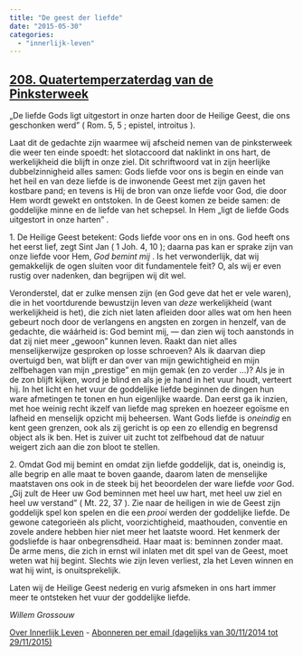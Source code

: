 ```yaml
---
title: "De geest der liefde"
date: "2015-05-30"
categories: 
  - "innerlijk-leven"
---
```


## [208\. Quatertemperzaterdag van de Pinksterweek](http://ift.tt/1SHEf3n)

„De liefde Gods ligt uitgestort in onze harten door de Heilige Geest, die ons geschonken werd” ( Rom. 5, 5 ; epistel, introitus ).

Laat dit de gedachte zijn waarmee wij afscheid nemen van de pinksterweek die weer ten einde spoedt: het slotaccoord dat naklinkt in ons hart, de werkelijkheid die blijft in onze ziel. Dit schriftwoord vat in zijn heerlijke dubbelzinnigheid alles samen: Gods liefde voor ons is begin en einde van het heil en van deze liefde is de inwonende Geest met zijn gaven het kostbare pand; en tevens is Hij de bron van onze liefde voor God, die door Hem wordt gewekt en ontstoken. In de Geest komen ze beide samen: de goddelijke minne en de liefde van het schepsel. In Hem „ligt de liefde Gods uitgestort in onze harten” .

1\. De Heilige Geest betekent: Gods liefde voor ons en in ons. God heeft ons het eerst lief, zegt Sint Jan ( 1 Joh. 4, 10 ); daarna pas kan er sprake zijn van onze liefde voor Hem, _God bemint mij_ . Is het verwonderlijk, dat wij gemakkelijk de ogen sluiten voor dit fundamentele feit? O, als wij er even rustig over nadenken, dan begrijpen wij dit wel.

Veronderstel, dat er zulke mensen zijn (en God geve dat het er vele waren), die in het voortdurende bewustzijn leven van _deze_ werkelijkheid (want werkelijkheid is het), die zich niet laten afleiden door alles wat om hen heen gebeurt noch door de verlangens en angsten en zorgen in henzelf, van de gedachte, die wáárheid is: God bemint mij, — dan zien wij toch aanstonds in dat zij niet meer „gewoon” kunnen leven. Raakt dan niet alles menselijkerwijze gesproken op losse schroeven? Als ik daarvan diep overtuigd ben, wat blijft er dan over van mijn gewichtigheid en mijn zelfbehagen van mijn „prestige” en mijn gemak (en zo verder …)? Als je in de zon blijft kijken, word je blind en als je je hand in het vuur houdt, verteert hij. In het licht en het vuur de goddelijke liefde beginnen de dingen hun ware afmetingen te tonen en hun eigenlijke waarde. Dan eerst ga ik inzien, met hoe weinig recht ikzelf van liefde mag spreken en hoezeer egoïsme en lafheid en menselijk opzicht mij beheersen. Want Gods liefde is _oneindig_ en kent geen grenzen, ook als zij gericht is op een zo ellendig en begrensd object als ik ben. Het is zuiver uit zucht tot zelfbehoud dat de natuur weigert zich aan die zon bloot te stellen.

2\. Omdat God mij bemint en omdat zijn liefde goddelijk, dat is, oneindig is, alle begrip en alle maat te boven gaande, daarom laten de menselijke maatstaven ons ook in de steek bij het beoordelen der ware liefde _voor_ God. „Gij zult de Heer uw God beminnen met heel uw hart, met heel uw ziel en heel uw verstand” ( Mt. 22, 37 ). Zie naar de heiligen in wie de Geest zijn goddelijk spel kon spelen en die een _prooi_ werden der goddelijke liefde. De gewone categorieën als plicht, voorzichtigheid, maathouden, conventie en zovele andere hebben hier niet meer het laatste woord. Het kenmerk der godsliefde is haar onbegrensdheid. Haar maat is: beminnen zonder maat. De arme mens, die zich in ernst wil inlaten met dit spel van de Geest, moet weten wat hij begint. Slechts wie zijn leven verliest, zla het Leven winnen en wat hij wint, is onuitsprekelijk.

Laten wij de Heilige Geest nederig en vurig afsmeken in ons hart immer meer te ontsteken het vuur der goddelijke liefde.

_Willem Grossouw_

[Over Innerlijk Leven](http://ift.tt/1y6X5mY) - [Abonneren per email (dagelijks van 30/11/2014 tot 29/11/2015)](http://eepurl.com/9P3DT)
